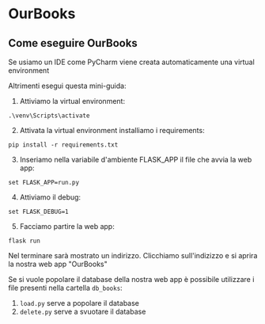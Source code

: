 # OurBooks
## Come eseguire OurBooks

Se usiamo un IDE come PyCharm viene creata automaticamente 
una virtual environment


Altrimenti esegui questa mini-guida:

1. Attiviamo la virtual environment:

`.\venv\Scripts\activate`

2. Attivata la virtual environment installiamo i requirements:

`pip install -r requirements.txt`

3. Inseriamo nella variabile d'ambiente FLASK_APP il file che avvia la web app:

`set FLASK_APP=run.py`

4. Attiviamo il debug:

`set FLASK_DEBUG=1`

5. Facciamo partire la web app:

`flask run`

Nel terminare sarà mostrato un indirizzo.
Clicchiamo sull'indizizzo e si aprira la nostra web app "OurBooks"



Se si vuole popolare il database della nostra web app è possibile
utilizzare i file presenti nella cartella `db_books`:

1. `load.py` serve a popolare il database
2. `delete.py` serve a svuotare il database
